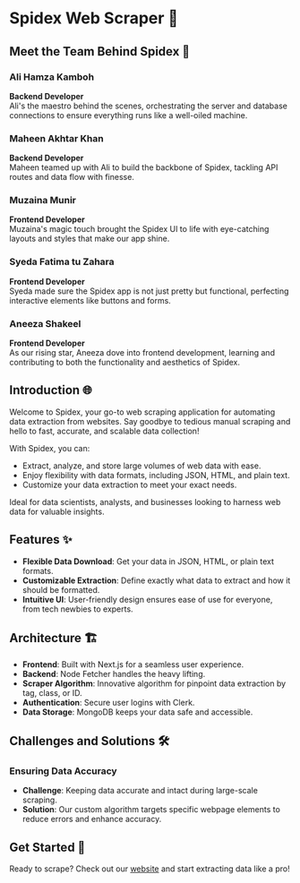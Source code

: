 # Spidex Web Scraper 🚀

## Meet the Team Behind Spidex 🌟

### Ali Hamza Kamboh
**Backend Developer**  
Ali's the maestro behind the scenes, orchestrating the server and database connections to ensure everything runs like a well-oiled machine.

### Maheen Akhtar Khan
**Backend Developer**  
Maheen teamed up with Ali to build the backbone of Spidex, tackling API routes and data flow with finesse.

### Muzaina Munir
**Frontend Developer**  
Muzaina's magic touch brought the Spidex UI to life with eye-catching layouts and styles that make our app shine.

### Syeda Fatima tu Zahara
**Frontend Developer**  
Syeda made sure the Spidex app is not just pretty but functional, perfecting interactive elements like buttons and forms.

### Aneeza Shakeel
**Frontend Developer**  
As our rising star, Aneeza dove into frontend development, learning and contributing to both the functionality and aesthetics of Spidex.

## Introduction 🌐

Welcome to Spidex, your go-to web scraping application for automating data extraction from websites. Say goodbye to tedious manual scraping and hello to fast, accurate, and scalable data collection!

With Spidex, you can:

- Extract, analyze, and store large volumes of web data with ease.
- Enjoy flexibility with data formats, including JSON, HTML, and plain text.
- Customize your data extraction to meet your exact needs.

Ideal for data scientists, analysts, and businesses looking to harness web data for valuable insights.

## Features ✨

- **Flexible Data Download**: Get your data in JSON, HTML, or plain text formats.
- **Customizable Extraction**: Define exactly what data to extract and how it should be formatted.
- **Intuitive UI**: User-friendly design ensures ease of use for everyone, from tech newbies to experts.

## Architecture 🏗️

- **Frontend**: Built with Next.js for a seamless user experience.
- **Backend**: Node Fetcher handles the heavy lifting.
- **Scraper Algorithm**: Innovative algorithm for pinpoint data extraction by tag, class, or ID.
- **Authentication**: Secure user logins with Clerk.
- **Data Storage**: MongoDB keeps your data safe and accessible.

## Challenges and Solutions 🛠️

### Ensuring Data Accuracy
- **Challenge**: Keeping data accurate and intact during large-scale scraping.
- **Solution**: Our custom algorithm targets specific webpage elements to reduce errors and enhance accuracy.

## Get Started 🚀

Ready to scrape? Check out our [website](https://spidex.vercel.app/) and start extracting data like a pro!

